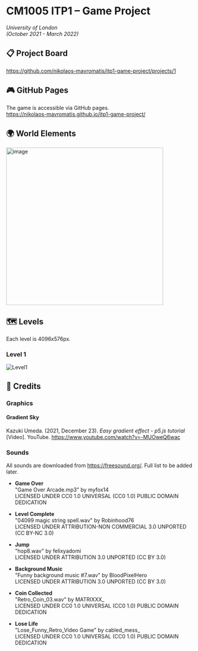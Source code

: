# CM1005 ITP1 – Game Project  
_University of London_  
_(October 2021 - March 2022)_
## 📋 __Project Board__  
https://github.com/nikolaos-mavromatis/itp1-game-project/projects/1

## 🎮 __GitHub Pages__  
The game is accessible via GitHub pages.  
https://nikolaos-mavromatis.github.io/itp1-game-project/

## 🌍 __World Elements__  
<img width="422" alt="image" src="https://user-images.githubusercontent.com/17873367/153054265-81bdc4c9-26e4-403a-8197-99f11f3a5f9f.png">

## 🗺️ __Levels__  
Each level is 4096x576px.  

### __Level 1__
![Level1](https://user-images.githubusercontent.com/17873367/153066635-7138da3c-1fbf-4712-8cf0-d1e3f57e85f5.png)

## 🥇 __Credits__
### __Graphics__
#### __Gradient Sky__
Kazuki Umeda. (2021, December 23). _Easy gradient effect - p5.js tutorial_ [Video]. YouTube. https://www.youtube.com/watch?v=-MUOweQ6wac

### __Sounds__
All sounds are downloaded from https://freesound.org/. Full list to be added later. 

* __Game Over__  
"Game Over Arcade.mp3" by myfox14  
LICENSED UNDER CC0 1.0 UNIVERSAL (CC0 1.0) PUBLIC DOMAIN DEDICATION

* __Level Complete__  
"04099 magic string spell.wav" by Robinhood76  
LICENSED UNDER ATTRIBUTION-NON COMMERCIAL 3.0 UNPORTED (CC BY-NC 3.0) 

* __Jump__  
"hop8.wav" by felixyadomi  
LICENSED UNDER ATTRIBUTION 3.0 UNPORTED (CC BY 3.0)

* __Background Music__  
"Funny background music #7.wav" by BloodPixelHero  
LICENSED UNDER ATTRIBUTION 3.0 UNPORTED (CC BY 3.0)

* __Coin Collected__  
"Retro_Coin_03.wav" by MATRIXXX_  
LICENSED UNDER CC0 1.0 UNIVERSAL (CC0 1.0) PUBLIC DOMAIN DEDICATION

* __Lose Life__  
"Lose_Funny_Retro_Video Game" by cabled_mess_  
LICENSED UNDER CC0 1.0 UNIVERSAL (CC0 1.0) PUBLIC DOMAIN DEDICATION
